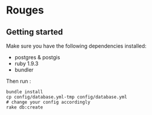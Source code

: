 # Rouges

## Getting started

Make sure you have the following dependencies installed:

- postgres & postgis
- ruby 1.9.3
- bundler

Then run :

    bundle install
    cp config/database.yml-tmp config/database.yml
    # change your config accordingly
    rake db:create